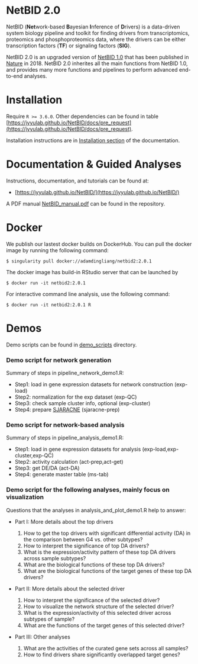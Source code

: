 # NetBID 2.0
NetBID (**Net**work-based **B**ayesian **I**nference of **D**rivers) is a data-driven system biology pipeline and toolkit for finding drivers from transcriptomics, proteomics and phosphoproteomics data, where the drivers can be either transcription factors (**TF**) or signaling factors (**SIG**).

NetBID 2.0 is an upgraded version of [NetBID 1.0](https://github.com/jyyulab/NetBID/releases/tag/1.0.0) that has been published in [Nature]((https://www.nature.com/articles/s41586-018-0177-0)) in 2018. NetBID 2.0 inherites all the main functions from NetBID 1.0, and provides many more functions and pipelines to perform advanced end-to-end analyses.

# Installation

Require ```R >= 3.6.0```. Other dependencies can be found in table [https://jyyulab.github.io/NetBID/docs/pre_request](https://jyyulab.github.io/NetBID/docs/pre_request).

Installation instructions are in [Installation section](https://jyyulab.github.io/NetBID/) of the documentation.


# Documentation & Guided Analyses

Instructions, documentation, and tutorials can be found at: 

+ [https://jyyulab.github.io/NetBID/](https://jyyulab.github.io/NetBID/)

A PDF manual [NetBID_manual.pdf](https://github.com/jyyulab/NetBID/blob/master/NetBID_manual.pdf) can be found in the repository.


# Docker
We publish our lastest docker builds on DockerHub. You can pull the docker image by running the following command:

```$ singularity pull docker://adamdingliang/netbid2:2.0.1```

The docker image has build-in RStudio server that can be launched by

```$ docker run -it netbid2:2.0.1```

For interactive command line analysis, use the following command:

```$ docker run -it netbid2:2.0.1 R```

# Demos
Demo scripts can be found in [demo_scripts](https://github.com/jyyulab/NetBID/tree/master/demo_scripts) directory.

### Demo script for network generation 
Summary of steps in pipeline_network_demo1.R:

+ Step1: load in gene expression datasets for network construction (exp-load)
+ Step2: normalization for the exp dataset (exp-QC)
+ Step3: check sample cluster info, optional (exp-cluster)
+ Step4: prepare [SJARACNE](https://github.com/jyyulab/SJARACNe) (sjaracne-prep)

### Demo script for network-based analysis
Summary of steps in pipeline_analysis_demo1.R:

+ Step1: load in gene expression datasets for analysis (exp-load,exp-cluster,exp-QC)
+ Step2: activity calculation (act-prep,act-get)
+ Step3: get DE/DA (act-DA)
+ Step4: generate master table (ms-tab)

### Demo script for the following analyses, mainly focus on visualization
Questions that the analyses in analysis_and_plot_demo1.R help to answer:

+ Part I: More details about the top drivers
	1. How to get the top drivers with significant differential activity (DA) in the comparison between G4 vs. other subtypes?
	2. How to interpret the significance of top DA drivers?
	3. What is the expression/activity pattern of these top DA drivers across sample subtypes?
	4. What are the biological functions of these top DA drivers?
	5. What are the biological functions of the target genes of these top DA drivers?

+ Part II: More details about the selected driver
	1. How to interpret the significance of the selected driver?
	2. How to visualize the network structure of the selected driver?
	3. What is the expression/activity of this selected driver across subtypes of sample?
	4. What are the functions of the target genes of this selected driver?

+ Part III: Other analyses
	1. What are the activities of the curated gene sets across all samples?
	2. How to find drivers share significantly overlapped target genes?

